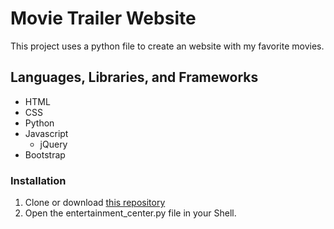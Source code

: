 # Movie Trailer Website

This project uses a python file to create an website with my favorite movies.

## Languages, Libraries, and Frameworks

* HTML
* CSS
* Python
* Javascript
  * jQuery
* Bootstrap

### Installation

1. Clone or download [this repository](https://github.com/haydenjoncolson/movie-trailer-website-master)
2. Open the entertainment_center.py file in your Shell.
